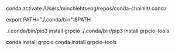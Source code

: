 conda activate /Users/minchiehtseng/repos/conda-chainlit/.conda

export PATH="./.conda/bin":$PATH

./.conda/bin/pip3 install grpcio
./.conda/bin/pip3 install grpcio-tools


conda install grpcio
conda install grpcio-tools